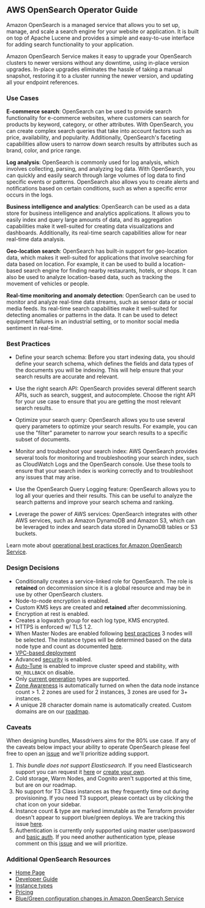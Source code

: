 ## AWS OpenSearch Operator Guide

Amazon OpenSearch is a managed service that allows you to set up, manage, and scale a search engine for your website or application. It is built on top of Apache Lucene and provides a simple and easy-to-use interface for adding search functionality to your application.

Amazon OpenSearch Service makes it easy to upgrade your OpenSearch clusters to newer versions without any downtime, using in-place version upgrades. In-place upgrades eliminates the hassle of taking a manual snapshot, restoring it to a cluster running the newer version, and updating all your endpoint references.

### Use Cases

**E-commerce search**: OpenSearch can be used to provide search functionality for e-commerce websites, where customers can search for products by keyword, category, or other attributes. With OpenSearch, you can create complex search queries that take into account factors such as price, availability, and popularity. Additionally, OpenSearch's faceting capabilities allow users to narrow down search results by attributes such as brand, color, and price range.

**Log analysis**: OpenSearch is commonly used for log analysis, which involves collecting, parsing, and analyzing log data. With OpenSearch, you can quickly and easily search through large volumes of log data to find specific events or patterns. OpenSearch also allows you to create alerts and notifications based on certain conditions, such as when a specific error occurs in the logs.

**Business intelligence and analytics**: OpenSearch can be used as a data store for business intelligence and analytics applications. It allows you to easily index and query large amounts of data, and its aggregation capabilities make it well-suited for creating data visualizations and dashboards. Additionally, its real-time search capabilities allow for near real-time data analysis.

**Geo-location search**: OpenSearch has built-in support for geo-location data, which makes it well-suited for applications that involve searching for data based on location. For example, it can be used to build a location-based search engine for finding nearby restaurants, hotels, or shops. It can also be used to analyze location-based data, such as tracking the movement of vehicles or people.

**Real-time monitoring and anomaly detection**: OpenSearch can be used to monitor and analyze real-time data streams, such as sensor data or social media feeds. Its real-time search capabilities make it well-suited for detecting anomalies or patterns in the data. It can be used to detect equipment failures in an industrial setting, or to monitor social media sentiment in real-time.

### Best Practices


* Define your search schema: Before you start indexing data, you should define your search schema, which defines the fields and data types of the documents you will be indexing. This will help ensure that your search results are accurate and relevant.

* Use the right search API: OpenSearch provides several different search APIs, such as search, suggest, and autocomplete. Choose the right API for your use case to ensure that you are getting the most relevant search results.

* Optimize your search query: OpenSearch allows you to use several query parameters to optimize your search results. For example, you can use the "filter" parameter to narrow your search results to a specific subset of documents.

* Monitor and troubleshoot your search index: AWS OpenSearch provides several tools for monitoring and troubleshooting your search index, such as CloudWatch Logs and the OpenSearch console. Use these tools to ensure that your search index is working correctly and to troubleshoot any issues that may arise.

* Use the OpenSearch Query Logging feature: OpenSearch allows you to log all your queries and their results. This can be useful to analyze the search patterns and improve your search schema and ranking.

* Leverage the power of AWS services: OpenSearch integrates with other AWS services, such as Amazon DynamoDB and Amazon S3, which can be leveraged to index and search data stored in DynamoDB tables or S3 buckets.

Learn mote about [operational best practices for Amazon OpenSearch Service](https://docs.aws.amazon.com/opensearch-service/latest/developerguide/bp.html).


### Design Decisions

* Conditionally creates a service-linked role for OpenSearch. The role is **retained** on decommission since it is a global resource and may be in use by other OpenSearch clusters.
* Node-to-node encryption is enabled.
* Custom KMS keys are created and **retained** after decommissioning.
* Encryption at rest is enabled.
* Creates a logwatch group for each log type, KMS encrypted.
* HTTPS is enforced w/ TLS 1.2.
* When Master Nodes are enabled following [best practices](https://docs.aws.amazon.com/opensearch-service/latest/developerguide/managedomains-dedicatedmasternodes.html) 3 nodes will be selected. The instance types will be determined based on the data node type and count as documented [here](https://docs.aws.amazon.com/opensearch-service/latest/developerguide/managedomains-dedicatedmasternodes.html).
* [VPC-based deployment](https://docs.aws.amazon.com/opensearch-service/latest/developerguide/vpc.html)
* Advanced [security](https://docs.aws.amazon.com/opensearch-service/latest/developerguide/security.html) is enabled.
* [Auto-Tune](https://docs.aws.amazon.com/opensearch-service/latest/developerguide/auto-tune.html) is enabled to improve cluster speed and stability, with `NO_ROLLBACK` on disable.
* Only [current generation](https://docs.aws.amazon.com/opensearch-service/latest/developerguide/supported-instance-types.html) types are supported.
* [Zone Awareness](https://aws.amazon.com/premiumsupport/knowledge-center/opensearch-fault-tolerance/) is automatically turned on when the data node instance count > 1. 2 zones are used for 2 instances, 3 zones are used for 3+ instances.
* A unique 28 character domain name is automatically created. Custom domains are on our [roadmap](https://github.com/massdriver-cloud/aws-opensearch/issues/5).

### Caveats

When designing bundles, Massdrivers aims for the 80% use case. If any of the caveats below impact your ability to operate OpenSearch please feel free to open an [issue](https://github.com/massdriver-cloud/aws-opensearch/issues) and we'll prioritize adding support.

1. _This bundle does not support Elasticsearch._ If you need Elasticsearch support you can request it [here](https://roadmap.massdriver.cloud/) or [create your own](https://docs.massdriver.cloud/bundles).
2. Cold storage, Warm Nodes, and Cognito aren't supported at this time, but are on our roadmap.
3. No support for T3 Class instances as they frequently time out during provisioning. If you need T3 support, please contact us by clicking the chat icon on your sidebar.
4. Instance count & type are marked immutable as the Terraform provider doesn't appear to support blue/green deploys. We are tracking this issue [here](https://github.com/massdriver-cloud/aws-opensearch/issues/12).
5. Authentication is currently only supported using master user/password and [basic auth](https://docs.aws.amazon.com/opensearch-service/latest/developerguide/fgac-walkthrough-basic.html). If you need another authentication type, please comment on this [issue](https://github.com/massdriver-cloud/aws-opensearch/issues/11) and we will prioritize.

### Additional OpenSearch Resources

* [Home Page](https://opensearch.org/)
* [Developer Guide](https://docs.aws.amazon.com/opensearch-service/latest/developerguide/what-is.html)
* [Instance types](https://instances.vantage.sh/opensearch/)
* [Pricing](https://aws.amazon.com/opensearch-service/pricing/)
* [Blue/Green configuration changes in Amazon OpenSearch Service](https://docs.aws.amazon.com/opensearch-service/latest/developerguide/managedomains-configuration-changes.html)
